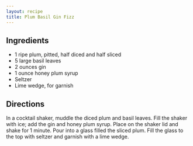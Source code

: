 ```yaml
---
layout: recipe
title: Plum Basil Gin Fizz
---
```


## Ingredients

* 1 ripe plum, pitted, half diced and half sliced
* 5 large basil leaves
* 2 ounces gin
* 1 ounce honey plum syrup
* Seltzer
* Lime wedge, for garnish

## Directions

In a cocktail shaker, muddle the diced plum and basil leaves. Fill the shaker with ice; add the gin and honey plum syrup. Place on the shaker lid and shake for 1 minute. Pour into a glass filled the sliced plum. Fill the glass to the top with seltzer and garnish with a lime wedge.
